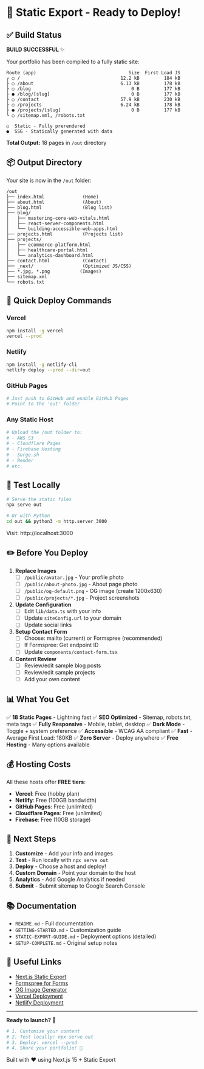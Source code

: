 # 🎉 Static Export - Ready to Deploy!

## ✅ Build Status

**BUILD SUCCESSFUL** ✨

Your portfolio has been compiled to a fully static site:

```
Route (app)                                  Size  First Load JS
┌ ○ /                                     12.2 kB         184 kB
├ ○ /about                                6.13 kB         178 kB
├ ○ /blog                                     0 B         177 kB
├ ● /blog/[slug]                              0 B         177 kB
├ ○ /contact                              57.9 kB         230 kB
├ ○ /projects                             6.24 kB         178 kB
├ ● /projects/[slug]                          0 B         177 kB
└ ○ /sitemap.xml, /robots.txt

○  Static - Fully prerendered
●  SSG - Statically generated with data
```

**Total Output:** 18 pages in `/out` directory

## 📦 Output Directory

Your site is now in the `/out` folder:

```
/out
├── index.html              (Home)
├── about.html              (About)
├── blog.html               (Blog list)
├── blog/
│   ├── mastering-core-web-vitals.html
│   ├── react-server-components.html
│   └── building-accessible-web-apps.html
├── projects.html           (Projects list)
├── projects/
│   ├── ecommerce-platform.html
│   ├── healthcare-portal.html
│   └── analytics-dashboard.html
├── contact.html            (Contact)
├── _next/                  (Optimized JS/CSS)
├── *.jpg, *.png           (Images)
├── sitemap.xml
└── robots.txt
```

## 🚀 Quick Deploy Commands

### Vercel
```bash
npm install -g vercel
vercel --prod
```

### Netlify
```bash
npm install -g netlify-cli
netlify deploy --prod --dir=out
```

### GitHub Pages
```bash
# Just push to GitHub and enable GitHub Pages
# Point to the 'out' folder
```

### Any Static Host
```bash
# Upload the /out folder to:
# - AWS S3
# - Cloudflare Pages
# - Firebase Hosting
# - Surge.sh
# - Render
# etc.
```

## 🧪 Test Locally

```bash
# Serve the static files
npx serve out

# Or with Python
cd out && python3 -m http.server 3000
```

Visit: http://localhost:3000

## ✏️ Before You Deploy

1. **Replace Images**
   - [ ] `/public/avatar.jpg` - Your profile photo
   - [ ] `/public/about-photo.jpg` - About page photo
   - [ ] `/public/og-default.png` - OG image (create 1200x630)
   - [ ] `/public/projects/*.jpg` - Project screenshots

2. **Update Configuration**
   - [ ] Edit `lib/data.ts` with your info
   - [ ] Update `siteConfig.url` to your domain
   - [ ] Update social links

3. **Setup Contact Form**
   - [ ] Choose: mailto (current) or Formspree (recommended)
   - [ ] If Formspree: Get endpoint ID
   - [ ] Update `components/contact-form.tsx`

4. **Content Review**
   - [ ] Review/edit sample blog posts
   - [ ] Review/edit sample projects
   - [ ] Add your own content

## 📊 What You Get

✅ **18 Static Pages** - Lightning fast
✅ **SEO Optimized** - Sitemap, robots.txt, meta tags
✅ **Fully Responsive** - Mobile, tablet, desktop
✅ **Dark Mode** - Toggle + system preference
✅ **Accessible** - WCAG AA compliant
✅ **Fast** - Average First Load: 180KB
✅ **Zero Server** - Deploy anywhere
✅ **Free Hosting** - Many options available

## 💰 Hosting Costs

All these hosts offer **FREE tiers**:

- **Vercel**: Free (hobby plan)
- **Netlify**: Free (100GB bandwidth)
- **GitHub Pages**: Free (unlimited)
- **Cloudflare Pages**: Free (unlimited)
- **Firebase**: Free (10GB storage)

## 🎯 Next Steps

1. **Customize** - Add your info and images
2. **Test** - Run locally with `npx serve out`
3. **Deploy** - Choose a host and deploy!
4. **Custom Domain** - Point your domain to the host
5. **Analytics** - Add Google Analytics if needed
6. **Submit** - Submit sitemap to Google Search Console

## 📚 Documentation

- `README.md` - Full documentation
- `GETTING-STARTED.md` - Customization guide
- `STATIC-EXPORT-GUIDE.md` - Deployment options (detailed)
- `SETUP-COMPLETE.md` - Original setup notes

## 🔗 Useful Links

- [Next.js Static Export](https://nextjs.org/docs/app/building-your-application/deploying/static-exports)
- [Formspree for Forms](https://formspree.io)
- [OG Image Generator](https://og-playground.vercel.app/)
- [Vercel Deployment](https://vercel.com/docs)
- [Netlify Deployment](https://docs.netlify.com)

---

**Ready to launch?** 🚀

```bash
# 1. Customize your content
# 2. Test locally: npx serve out
# 3. Deploy: vercel --prod
# 4. Share your portfolio! 🎉
```

Built with ❤️ using Next.js 15 + Static Export

